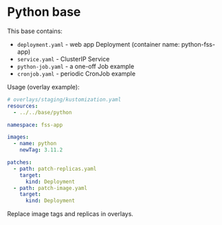 Python base
===========

This base contains:
- `deployment.yaml` - web app Deployment (container name: python-fss-app)
- `service.yaml` - ClusterIP Service
- `python-job.yaml` - a one-off Job example
- `cronjob.yaml` - periodic CronJob example

Usage (overlay example):

```yaml
# overlays/staging/kustomization.yaml
resources:
  - ../../base/python

namespace: fss-app

images:
  - name: python
    newTag: 3.11.2

patches:
  - path: patch-replicas.yaml
    target:
      kind: Deployment
  - path: patch-image.yaml
    target:
      kind: Deployment
```

Replace image tags and replicas in overlays.
